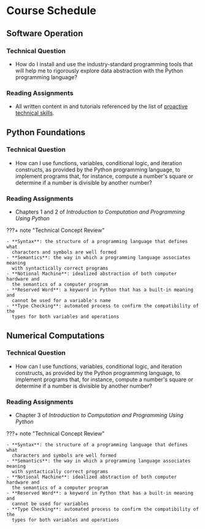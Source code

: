 # Course Schedule

## Software Operation

### Technical Question

- How do I install and use the industry-standard programming tools that will
  help me to rigorously explore data abstraction with the Python programming
  language?

### Reading Assignments

- All written content in and tutorials referenced by the list of [proactive
  technical skills](/technical-skills/introduction-technical-skills).

## Python Foundations

### Technical Question

- How can I use functions, variables, conditional logic, and iteration
  constructs, as provided by the Python programming language, to implement
  programs that, for instance, compute a number's square or determine if a
  number is divisible by another number?

### Reading Assignments

- Chapters 1 and 2 of *Introduction to Computation and Programming Using Python*

???+ note "Technical Concept Review"

    - **Syntax**: the structure of a programming language that defines what
      characters and symbols are well formed
    - **Semantics**: the way in which a programming language associates meaning
      with syntactically correct programs
    - **Notional Machine**: idealized abstraction of both computer hardware and
      the semantics of a computer program
    - **Reserved Word**: a keyword in Python that has a built-in meaning and
      cannot be used for a variable's name
    - **Type Checking**: automated process to confirm the compatibility of the
      types for both variables and operations

## Numerical Computations

### Technical Question

- How can I use functions, variables, conditional logic, and iteration
  constructs, as provided by the Python programming language, to implement
  programs that, for instance, compute a number's square or determine if a
  number is divisible by another number?

### Reading Assignments

- Chapter 3 of *Introduction to Computation and Programming Using Python*

???+ note "Technical Concept Review"

    - **Syntax**: the structure of a programming language that defines what
      characters and symbols are well formed
    - **Semantics**: the way in which a programming language associates meaning
      with syntactically correct programs
    - **Notional Machine**: idealized abstraction of both computer hardware and
      the semantics of a computer program
    - **Reserved Word**: a keyword in Python that has a built-in meaning and
      cannot be used for variables
    - **Type Checking**: automated process to confirm the compatibility of the
      types for both variables and operations
